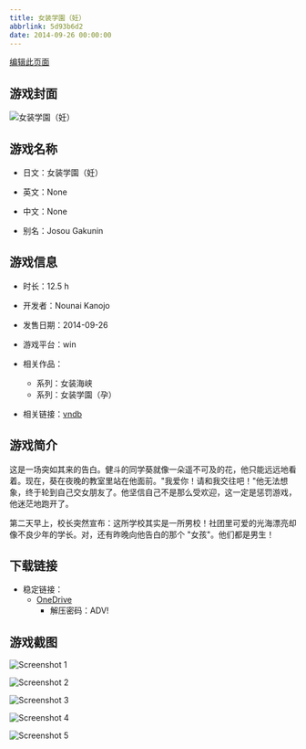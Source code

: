 ```yaml
---
title: 女装学園（妊）
abbrlink: 5d93b6d2
date: 2014-09-26 00:00:00
---
```

[编辑此页面](https://github.com/ACG-3/ADV3-source/blob/main/source/_posts/games/%E5%A5%B3%E8%A3%85%E5%AD%A6%E5%9C%92%EF%BC%88%E5%A6%8A%EF%BC%89.md)

## 游戏封面

![女装学園（妊）](https://pan.timero.xyz/d/onedrive/img_lib_001/%E5%A5%B3%E8%A3%85%E5%AD%A6%E5%9C%92%EF%BC%88%E5%A6%8A%EF%BC%89_cover.avif)


## 游戏名称

- 日文：女装学園（妊）
- 英文：None
- 中文：None

- 别名：Josou Gakunin


## 游戏信息

- 时长：12.5 h
- 开发者：Nounai Kanojo
- 发售日期：2014-09-26
- 游戏平台：win
- 相关作品：
   - 系列：女装海峡
   - 系列：女装学園（孕）

- 相关链接：[vndb](https://vndb.org/v15446)


## 游戏简介

这是一场突如其来的告白。健斗的同学葵就像一朵遥不可及的花，他只能远远地看着。现在，葵在夜晚的教室里站在他面前。"我爱你！请和我交往吧！"他无法想象，终于轮到自己交女朋友了。他坚信自己不是那么受欢迎，这一定是惩罚游戏，他迷茫地跑开了。

第二天早上，校长突然宣布：这所学校其实是一所男校！社团里可爱的光海漂亮却像不良少年的学长。对，还有昨晚向他告白的那个 "女孩"。他们都是男生！




## 下载链接

- 稳定链接：
    - [OneDrive](https://pan.timero.xyz/onedrive/adv_lib_001/%E5%A5%B3%E8%A3%85%E5%AD%A6%E5%9C%92%EF%BC%88%E5%A6%8A%EF%BC%89)
        - 解压密码：ADV!



## 游戏截图


![Screenshot 1](https://pan.timero.xyz/d/onedrive/img_lib_001/%E5%A5%B3%E8%A3%85%E5%AD%A6%E5%9C%92%EF%BC%88%E5%A6%8A%EF%BC%89_Screenshot_1.avif)

![Screenshot 2](https://pan.timero.xyz/d/onedrive/img_lib_001/%E5%A5%B3%E8%A3%85%E5%AD%A6%E5%9C%92%EF%BC%88%E5%A6%8A%EF%BC%89_Screenshot_2.avif)

![Screenshot 3](https://pan.timero.xyz/d/onedrive/img_lib_001/%E5%A5%B3%E8%A3%85%E5%AD%A6%E5%9C%92%EF%BC%88%E5%A6%8A%EF%BC%89_Screenshot_3.avif)

![Screenshot 4](https://pan.timero.xyz/d/onedrive/img_lib_001/%E5%A5%B3%E8%A3%85%E5%AD%A6%E5%9C%92%EF%BC%88%E5%A6%8A%EF%BC%89_Screenshot_4.avif)

![Screenshot 5](https://pan.timero.xyz/d/onedrive/img_lib_001/%E5%A5%B3%E8%A3%85%E5%AD%A6%E5%9C%92%EF%BC%88%E5%A6%8A%EF%BC%89_Screenshot_5.avif)

